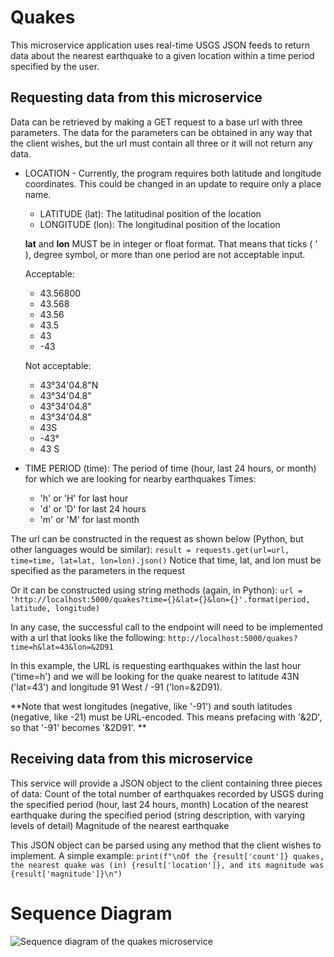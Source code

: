 # Quakes 
This microservice application uses real-time USGS JSON feeds to return data about the nearest earthquake to a given location within a time period specified by the user.

## Requesting data from this microservice

Data can be retrieved by making a GET request to a base url with three parameters. The data for the parameters can be obtained in any way that the client wishes, but the url must contain all three or it will not return any data. 

+ LOCATION - Currently, the program requires both latitude and longitude coordinates. This could be changed in an update to require only a place name.
  + LATITUDE (lat): The latitudinal position of the location
  + LONGITUDE (lon): The longitudinal position of the location
  
  **lat** and **lon** MUST be in integer or float format. That means that ticks ( ' ), degree symbol, or more than one period are not acceptable input.

  Acceptable: 
  - 43.56800
  - 43.568
  - 43.56
  - 43.5
  - 43
  - -43

  Not acceptable: 
  - 43°34'04.8"N 
  - 43°34'04.8" 
  - 43°34'04.8" 
  - 43°34'04.8" 
  - 43S
  - -43° 
  - 43 S

+ TIME PERIOD (time): The period of time (hour, last 24 hours, or month) for which we are looking for nearby earthquakes 
Times: 
  - 'h' or 'H' for last hour
  - 'd' or 'D' for last 24 hours
  - 'm' or 'M' for last month

The url can be constructed in the request as shown below (Python, but other languages would be similar):
`result = requests.get(url=url, time=time, lat=lat, lon=lon).json()`
Notice that time, lat, and lon must be specified as the parameters in the request

Or it can be constructed using string methods (again, in Python):
`url = 'http://localhost:5000/quakes?time={}&lat={}&lon={}'.format(period, latitude, longitude)`

In any case, the successful call to the endpoint will need to be implemented with a url that looks like the following: 
`http://localhost:5000/quakes?time=h&lat=43&lon=&2D91`

In this example, the URL is requesting earthquakes within the last hour ('time=h') and we will be looking for the quake nearest to latitude 43N ('lat=43') and longitude 91 West / -91 ('lon=&2D91). 

**Note that west longitudes (negative, like '-91') and south latitudes (negative, like -21) must be URL-encoded. This means prefacing with '&2D', so that '-91' becomes '&2D91'. **

## Receiving data from this microservice
This service will provide a JSON object to the client containing three pieces of data: 
Count of the total number of earthquakes recorded by USGS during the specified period (hour, last 24 hours, month)
Location of the nearest earthquake during the specified period (string description, with varying levels of detail)
Magnitude of the nearest earthquake

This JSON object can be parsed using any method that the client wishes to implement. A simple example:
`print(f"\nOf the {result['count']} quakes, the nearest quake was (in) {result['location']}, and its magnitude was {result['magnitude']}\n")`


# Sequence Diagram
![Sequence diagram of the quakes microservice](https://user-images.githubusercontent.com/98563878/235456236-2c1ddd3e-fd2b-43e7-a5e6-c15726e59fd3.png)


